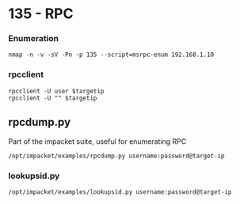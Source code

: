 # 135 - RPC

### Enumeration

```
nmap -n -v -sV -Pn -p 135 --script=msrpc-enum 192.168.1.10 
```

### rpcclient

```
rpcclient -U user $targetip
rpcclient -U "" $targetip
```

## rpcdump.py

Part of the impacket suite, useful for enumerating RPC

```
/opt/impacket/examples/rpcdump.py username:password@target-ip
```

### lookupsid.py

```
/opt/impacket/examples/lookupsid.py username:password@target-ip
```
